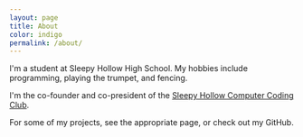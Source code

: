 ```yaml
---
layout: page
title: About
color: indigo
permalink: /about/
---
```


I'm a student at Sleepy Hollow High School. My hobbies include programming, playing the trumpet, and fencing.

I'm the co-founder and co-president of the [Sleepy Hollow Computer Coding Club](https://shhs-coding-club.github.io/).

For some of my projects, see the appropriate page, or check out my GitHub.
